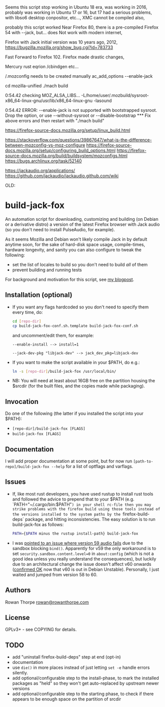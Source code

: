 Seems this script stop working in 
Ubuntu 18 era, was working in 2016,
probably was working in Ubuntu 17 or 16, but 17 had a serious problems, with libso6 desktop conpositor, etc...,
XMC cannot be compiled also,

probably this script worked Near Firefox 80,
there is a pre-compiled Firefox 54 with --jack, but... 
does Not work with modern internet,

Firefox with Jack initial version was 10 years ago, 2012,
https://bugzilla.mozilla.org/show_bug.cgi?id=783733

Fast Forward to Firefox 102.
Firefox made drastic changes,

Mercury
rust
eqrion /cbindgen 
etc...

/.mozconfig needs to be created manually
ac_add_options --enable-jack

cd mozilla-unified
./mach build

0:54.42 checking MOZ_ALSA_LIBS... -L/home/user/.mozbuild/sysroot-x86_64-linux-gnu/usr/lib/x86_64-linux-gnu -lasound

0:54.42 ERROR: --enable-jack is not supported with bootstrapped sysroot. Drop the option, or use --without-sysroot or --disable-bootstrap
*** Fix above errors and then restart with "./mach build"


https://firefox-source-docs.mozilla.org/setup/linux_build.html

https://stackoverflow.com/questions/39867647/what-is-the-difference-between-mozconfig-vs-moz-configure
https://firefox-source-docs.mozilla.org/setup/configuring_build_options.html
https://firefox-source-docs.mozilla.org/build/buildsystem/mozconfigs.html
https://bugs.archlinux.org/task/52140

https://jackaudio.org/applications/
https://github.com/jackaudio/jackaudio.github.com/wiki

OLD:

build-jack-fox
==============

An automation script for downloading, customizing and building (on Debian or a derivative distro) a version of the latest
Firefox browser with Jack audio (so you don't need to install PulseAudio, for example).

As it seems Mozilla and Debian won't likely compile Jack in by default anytime soon, for the sake of hard-disk space usage,
compile-times, hardware longevity, and sanity you can also configure to tweak the following:

* set the list of locales to build so you don't need to build *all* of them
* prevent building and running tests

For background and motivation for this script, see
[my blogpost](https://blog.rowanthorpe.com/2017/12/17/firefox-without-pulseaudio-in-debian.html).

Installation (optional)
-----------------------

* If you want any flags hardcoded so you don't need to specify them every time, do:
  ```sh
  cd [repo-dir]
  cp build-jack-fox-conf.sh.template build-jack-fox-conf.sh
  ```
  and uncomment/edit them, for example:
  ```text
  --enable-install --> install=1
  ```
  ```text
  --jack-dev-pkg "libjack-dev" --> jack_dev_pkg=libjack-dev
  ```
* If you want to make the script available in your $PATH, do e.g.:
  ```sh
  ln -s [repo-dir]/build-jack-fox /usr/local/bin/
  ```
* NB: You will need at least about 16GB free on the partition housing the $srcdir (for the built files, and the copies
  made while packaging).

Invocation
----------

Do one of the following (the latter if you installed the script into your $PATH):

* `[repo-dir]/build-jack-fox [FLAGS]`
* `build-jack-fox [FLAGS]`

Documentation
-------------

I will add proper documentation at some point, but for now run `[path-to-repo]/build-jack-fox --help` for a list of
optflags and varflags.

Issues
------

* If, like most rust developers, you have used rustup to install rust tools and followed the advice to prepend that to
  your $PATH (e.g. `PATH="~/.cargo/bin:$PATH"`) in your shell rc-file then you may strike problems with the firefox
  build using those tools instead of the versions installed to the system paths by the `firefox-build-deps` package,
  and hitting inconsistencies. The easy solution is to run build-jack-fox as follows:
  ```sh
  PATH={$PATH minus the rustup install-path} build-jack-fox
  ```

* I was [pointed to an issue where version 59 audio fails](https://twitter.com/malkavianbilbao/status/974698569331625984)
  due to the sandbox blocking `bind()`. Apparently for v59 the only workaround is to set `security.sandbox.content.level=0`
  in `about:config` (which is not a good idea unless you really understand the consequences), but luckily due to an
  architectural change the issue doesn't affect v60 onwards
  ([confirmed OK](https://twitter.com/malkavianbilbao/status/997162915240316933) now that v60 is out in Debian Unstable).
  Personally, I just waited and jumped from version 58 to 60.

Authors
-------

Rowan Thorpe <rowan@rowanthorpe.com>

License
-------

GPLv3+ - see COPYING for details.

TODO
----

* add "uninstall firefox-build-deps" step at end (opt-in)
* documentation
* use `die()` in more places instead of just letting `set -e` handle errors silently.
* add optional/configurable step to the install-phase, to mark the installed packages
  as "held" so they won't get auto-replaced by upstream newer versions
* add optional/configurable step to the starting phase, to check if there appears to
  be enough space on the partition of srcdir
